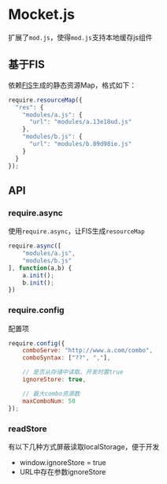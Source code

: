 # Mocket.js

扩展了`mod.js`，使得`mod.js`支持本地缓存js组件

## 基于FIS
依赖[FIS](http://fis.baidu.com/)生成的静态资源Map，格式如下：
```javascript
require.resourceMap({
  "res": {
    "modules/a.js": {
      "url": "modules/a.13e18ud.js"
    },
    "modules/b.js": {
      "url": "modules/b.89d98ie.js"
    }
  }
});
```

## API

### require.async

使用`require.async`，让FIS生成`resourceMap`

```javascript
require.async([
	"modules/a.js",
	"modules/b.js"
], function(a,b) {
	a.init();
	b.init();
})

```
### require.config

配置项
```javascript
require.config({
	comboServe: "http://www.a.com/combo",
	comboSyntax: ["??", ","],

	// 是否从存储中读取，开发时置true
	ignoreStore: true,

	// 最大combo资源数
	maxComboNum: 50
});
```

### readStore

有以下几种方式屏蔽读取localStorage，便于开发

* window.ignoreStore = true
* URL中存在参数ignoreStore
